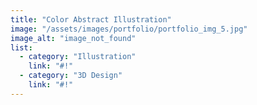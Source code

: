 ```yaml
---
title: "Color Abstract Illustration"
image: "/assets/images/portfolio/portfolio_img_5.jpg"
image_alt: "image_not_found"
list:
  - category: "Illustration"
    link: "#!"
  - category: "3D Design"
    link: "#!"
---
```

